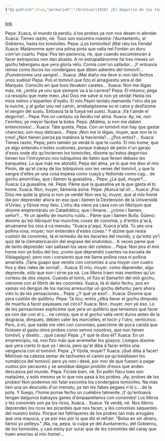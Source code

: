 ```yaml
---
{"dg-publish":true,"permalink":"/Archivo/(1910) ¡El degorrio de los tomóviles!/","tags":["#Siglo_20","central","a1910","Ismael_Quiroga","escrito","Madrid","Oviedo","teatro"]}
---
```


[link](https://cosescelebres.blogspot.com/2024/09/anu-1910-el-degorrio-de-los-tomoviles.html)

Pepa: Xuaca, el mundo tá perdíu; á los probes ya non nos dexen ni alendar.
Xuaca: Tienes razón, né. Toos son escontra nuestra: l'Auntamentu, el Gobiernu, hasta los tomóviles.
Pepa: ¡Los tomóviles! ¡Mal ratu los fienda!
Xuaca: Matánonme ayer una pitina pinta que valía nel Fontán un duru com'un cuartu. 
Pepa: Pos ten pacencia, né, que cuando escomiencen á facer estropicios non dan abastu. A mí estrapallánonme fai tres meses un gochu teberganu que yera gloria vélu. Comía com'un sallador... ¡Y entoavía reínse como llocos los condergaos que diben adientro del tomóvil!... ¡Punxénonme una sangre!...
Xuaca: ¡Mal diaño me lleve si non tán fechos unos xudíos!
Pepa: Pos el tomóvil que fizo el amagüestu yera el del Marqués. Conocílo en que toos llevaben caretes...
Xuaca: Non me digas más, né; ¿entós ye unu que siempre va á la carrera?
Pepa: El mesmu; pega ca resoplíu que mete mieo. ¡Así Dios me salve si non ye verdá! Hasta los mios neños s'espanten d'oyélu. El mío Pepín teníalu mamando l'otru día pe la nuiche, y al gufar unu nel camín, arrebalgóseme so el catre y desfízome el xergón del sustu.
Entoavía tá la fueya nel suelu.
Xuaca: ¡Ya t'ainde el degorrio!...
Pepa: Pos un cantazu va lleválu nel alma.
Xuaca: Ay, né, non t'enrites; ye meyor facése la boba.
Pepa: ¡Miálma, si non me daben entenciones!...
Xuaca: Táte quieta, Pepa. Con un tomóvil non hay que gastar chancies; son muy delicaos...
Pepa: ¡Non me lo digas, muyer, que non te lo creo! ¿Non tienen juerza pa matános la hacienda?... ¿Pos entós?...
Xuaca: Tienes razón, Pepa; pero tamién ye verdá lo que te cunto. El mío home, que ye algo entendíu n'estes custiones, porque trabayó de peón n'un garajo d'esos onde diz qu'incierren los tomóviles, díxome qu'estos degorrios tienen too l'intruyenzo nos tubiquinos de llatón que lleven debaxo les banquetes. Lo que más me atorolló, Pepa del alma, ye lo que me dixo el mío Pinón, de qu'el caray de los tobiquinos son les venes del tomóvil, y que la sangre d'elles ye una cosa espesa como cuayá y fedionda como cag... de gochu amorriñau, que i llamen la guasalina...
Pepa: ¿La qué, muyer?...
Xuaca: La guasalina, né.
Pepa: Páme que la guasalina ye la que gasta el to home.
Xuaca: Non, muyer, llámenla asina.
Pepa: ¡Nunca tal oí!...
Xuaca: ¡Pos Dios me quite la gloria si non ye verdá! Non ves tú, muyer, que al mío home dai por deprender ahora en eso que i llamen la Dextensión de la Universidá d'Uvieo, y fízose muy lleíu. L'otru día vieno pa casa con un llibriquín que díxome emprentáralu un Catadráticu, que i llmane... ¿cómo i llamen, señor?... Ye un apellíu de munchu ruidu... Páme que i llamen Bulla. Güeno; díxome qu'esi llibriquín traí munches coses de conomía, y d'entós p'acá, atruéname los oíos á ca menutu: "Xuaca p'aquí, Xuaca p'allá. Tú yes una pollina roxa, muyer; non entiendes d'estes coses." Y dízme que nesta custión de conomíes, tá el remediu de les llaceries del mundo, y qu'esto ye'l quiz de la clematericación del engrase del endividuo... A veces pame que de tanto deprender van saltasei los seso del celebro...
Pepa: Non pos el mió home non ye bobu del too; ¡como que deprendió cuentes na escuela de Xiblagalgos!; pero non i consiento que me llame pollina roxa ni pollina amariella. ¡Taría guapo que veniés con conomíes á una muyer con cuatro fíos y diez riales de xornal!...
Xuaca: El míu, muyer, como deprender, algo deprende, sólo que non i sirve pa ná. Los llibros traen más mentires qu'un cortexu de dos vieyos. Cuando el tomó, vil fizo el Samartín del mió gochu, viénome con el llibrín de les conomíes: Xuaca, tá el daño fechu, pos en xamás vió dengún de los nacíos arresucitar un gochu defuntu; pero ahora vién lo de les pensaciones...
Pepa: ¿Y qué ye eso?...
Xuaca: Díxome que yera custión de quilibriu.
Pepa: Tá llou; entós ¿diba llevar el gochu dimpués de muertu á facer payasaes nel circo?
Xuaca: Non, muyer, non ye eso. Lo de les pensaciones explicóme que yera un quilibriu que teníamos que facer pa non dar con el c... na ceniza; que si el gochu valía venti duros antes de la disgracia, dimpués, debíen valer les morcielles, el tocín y l'utro, venticinco. Pero, á mí, que naide me vién con conomíes, paecióme de poca caridá que ficiesen el gastu otros probes como semos nosotros, que non tienen tomóvil, y díxeilo... ¡qué caray!
Pepa: ¿Y qué te dixo él?
Xuaca: En un emprencipiu, ná, non fizo más que arremellar los güeyos. Lluegos díxome que yera cierto lo que yo i decía, pero qu'el diba á facer entós una vengancia con el tomóvil.
Pepa: ¿Y fízola, muyer?
Xuaca: ¡Qué diba á facer! Metiósei na cabeza semar de tachueles el camín pa qu'estallasen los numáticos del tomóvil; pero yo non i dexé, por mor de que fuesen á pagar xustos por pecaores y se amoláse dalgún probitín d'esos que anden descalzos pel mundo.
Pepa: Ficiste bien, né. En pollín flacu toes son mataúres, y esto mesmo ye lo que nos pasa á los probes. ¡Ay, probes de los probes! Non podemos nin falar escontra los condergáos tomóviles. Na más tien una un descuidu d'un menutu, ya tan les fabes pegaes n'el c... de la pota. Y lluego, l'home ponse fechu un cuélebre talmente. ¡Y qu'entoavía tengan dalgunos babayos ganes d'empapiellanos con conomíes! Los llibros y les conomíes son pa los ricos, Xuaca...
Xuaca: Ye verdá, né. Nos llibros deprenden los ricos les picardíes que nos facen, y les conomíes sáquenles del nuestro bolsu. Porque les faltriqueres de los probes tan más arrugáes que una mayuca, y ye por eso por lo que diz el refrán: "Bolsa en sin dineru, llámoi yo pelleyu." ¡Na, na, pepa, la culpa ye del Auntamentu, del Gobiernu, de los tomóviles, y casi estoy por xurar que de les conomíes del caray que traen amoriau al mio home!...
